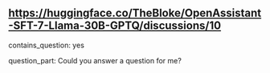 ## https://huggingface.co/TheBloke/OpenAssistant-SFT-7-Llama-30B-GPTQ/discussions/10

contains_question: yes

question_part: Could you answer a question for me?